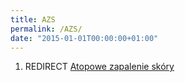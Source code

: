 ```yaml
---
title: AZS
permalink: /AZS/
date: "2015-01-01T00:00:00+01:00"
---
```


1.  REDIRECT [Atopowe zapalenie skóry](/atopedia/Atopowe_zapalenie_skóry "wikilink")
